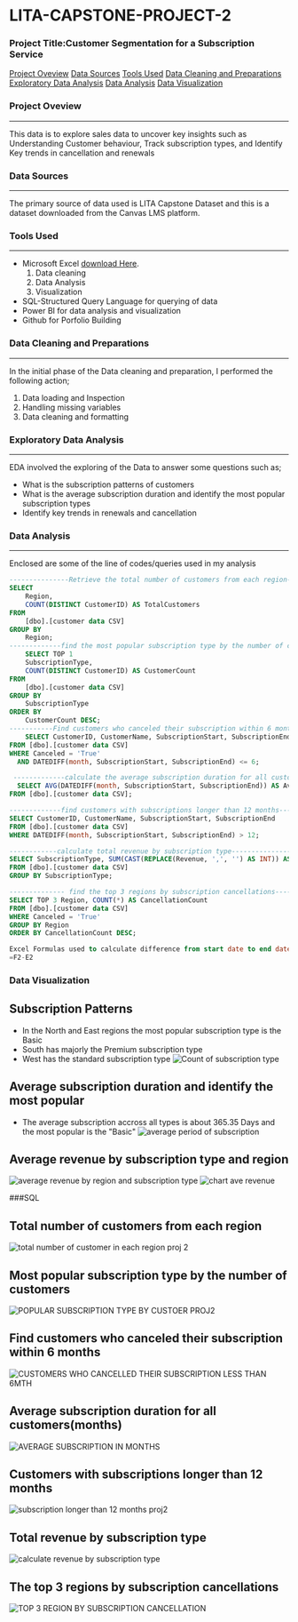# LITA-CAPSTONE-PROJECT-2

### Project Title:Customer Segmentation for a Subscription Service
[Project Oveview](#project_overview)
[Data Sources](#data-sources)
[Tools Used](#tools-used)
[Data Cleaning and Preparations](#data-cleaning-and-preparations)
[Exploratory Data Analysis](#exploratory-data-analysis)
[Data Analysis](#data-analysis)
[Data Visualization](#Data-visualization)
### Project Oveview
---
This data is to explore sales data to uncover key insights such as Understanding Customer behaviour, Track subscription types, and Identify Key trends in cancellation and renewals

### Data Sources
---
The primary source of data used is LITA Capstone Dataset and this is a dataset downloaded from the Canvas LMS platform.

### Tools Used
---
- Microsoft Excel [download Here](https://www.microsoft.com).
  1. Data cleaning
  2. Data Analysis
  3. Visualization
- SQL-Structured Query Language for querying of data
- Power BI for data analysis and visualization
- Github for Porfolio Building
  
### Data Cleaning and Preparations
---
In the initial phase of the Data cleaning and preparation, I performed the following action;
1. Data loading and Inspection
2. Handling missing variables
3. Data cleaning and formatting

### Exploratory Data Analysis
---
EDA involved the exploring of the Data to answer some questions such as;
- What is the subscription patterns of customers
- What is the average subscription duration and identify the most popular subscription types
- Identify key trends in renewals and cancellation

### Data Analysis
---
Enclosed are some of the line of codes/queries used in my analysis
```SQL
---------------Retrieve the total number of customers from each region--------
SELECT 
    Region,
    COUNT(DISTINCT CustomerID) AS TotalCustomers
FROM 
    [dbo].[customer data CSV]
GROUP BY 
    Region;
-------------find the most popular subscription type by the number of customers-----------
	SELECT TOP 1
    SubscriptionType,
    COUNT(DISTINCT CustomerID) AS CustomerCount
FROM 
    [dbo].[customer data CSV]
GROUP BY 
    SubscriptionType
ORDER BY 
    CustomerCount DESC;
-----------Find customers who canceled their subscription within 6 months---------
	SELECT CustomerID, CustomerName, SubscriptionStart, SubscriptionEnd
FROM [dbo].[customer data CSV]
WHERE Canceled = 'True'
  AND DATEDIFF(month, SubscriptionStart, SubscriptionEnd) <= 6;

 -------------calculate the average subscription duration for all customers------
  SELECT AVG(DATEDIFF(month, SubscriptionStart, SubscriptionEnd)) AS AverageSubscriptionDuration
FROM [dbo].[customer data CSV];

-------------find customers with subscriptions longer than 12 months-------------
SELECT CustomerID, CustomerName, SubscriptionStart, SubscriptionEnd
FROM [dbo].[customer data CSV]
WHERE DATEDIFF(month, SubscriptionStart, SubscriptionEnd) > 12;

------------calculate total revenue by subscription type---------------
SELECT SubscriptionType, SUM(CAST(REPLACE(Revenue, ',', '') AS INT)) AS TotalRevenue
FROM [dbo].[customer data CSV]
GROUP BY SubscriptionType;

-------------- find the top 3 regions by subscription cancellations------------
SELECT TOP 3 Region, COUNT(*) AS CancellationCount
FROM [dbo].[customer data CSV]
WHERE Canceled = 'True'
GROUP BY Region
ORDER BY CancellationCount DESC;

Excel Formulas used to calculate difference from start date to end date
=F2-E2

```
### Data Visualization
## Subscription Patterns
- In the North and East regions the most popular subscription type is the Basic
- South has majorly the Premium subscription type
- West has the standard subscription type
  ![Count of subscription type](https://github.com/user-attachments/assets/20b771c1-97b7-4392-80d7-97d0adaf714c)
## Average subscription duration and identify the most popular 
- The average subscription accross all types is about 365.35 Days and the most popular is the "Basic"
![average period of subscription](https://github.com/user-attachments/assets/2ac8aa68-54ff-4892-bad0-126cc981b06f)
## Average revenue by subscription type and region
![average revenue by region and subscription type](https://github.com/user-attachments/assets/3ecb3212-af99-485e-a6e8-2e71bd2f7848)
![chart ave  revenue](https://github.com/user-attachments/assets/61534b6e-2e28-40a6-b05b-2e11f1cc44d1)

###SQL
## Total number of customers from each region
![total number of customer in each region proj 2](https://github.com/user-attachments/assets/cadeea92-51df-489f-9a11-1f952d610641)
##  Most popular subscription type by the number of customers
![POPULAR SUBSCRIPTION TYPE BY CUSTOER PROJ2](https://github.com/user-attachments/assets/36e19086-f092-4674-86c3-5d9836541657)
## Find customers who canceled their subscription within 6 months
![CUSTOMERS WHO CANCELLED THEIR SUBSCRIPTION LESS THAN 6MTH](https://github.com/user-attachments/assets/824a3b76-ec47-4222-b5e3-cc0ea354975b)
## Average subscription duration for all customers(months)
![AVERAGE SUBSCRIPTION IN MONTHS](https://github.com/user-attachments/assets/02904a89-0589-4330-b5ce-ad248d04bfc4)
## Customers with subscriptions longer than 12 months
![subscription longer than 12 months proj2](https://github.com/user-attachments/assets/da2dda84-70fb-42d4-9272-a07465bf7441)
## Total revenue by subscription type
![calculate revenue by subscription type](https://github.com/user-attachments/assets/9ae84e65-752c-4a3a-9450-b19a431f5974)
## The top 3 regions by subscription cancellations
![TOP 3 REGION BY SUBSCRIPTION CANCELLATION](https://github.com/user-attachments/assets/eaf5b385-5596-482a-b643-b91efa298266)
